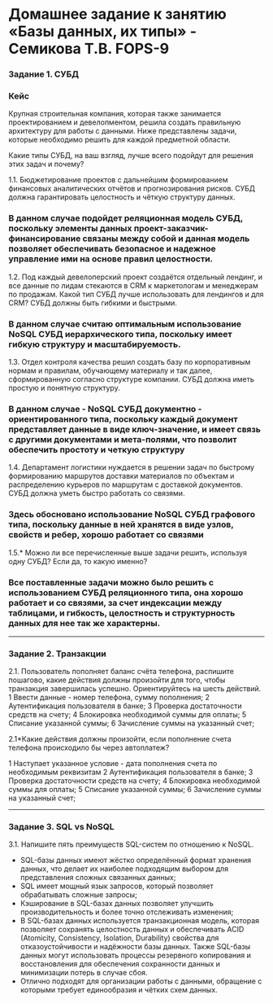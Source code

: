 # Домашнее задание к занятию «Базы данных, их типы» - Семикова Т.В. FOPS-9

### Задание 1. СУБД

### Кейс
Крупная строительная компания, которая также занимается проектированием и девелопментом, решила создать 
правильную архитектуру для работы с данными. Ниже представлены задачи, которые необходимо решить для
каждой предметной области. 

Какие типы СУБД, на ваш взгляд, лучше всего подойдут для решения этих задач и почему? 
 
1.1. Бюджетирование проектов с дальнейшим формированием финансовых аналитических отчётов и прогнозирования рисков.
СУБД должна гарантировать целостность и чёткую структуру данных.

### В данном случае подойдет реляционная модель СУБД, поскольку элементы данных проект-заказчик-финансирование связаны между собой и данная модель позволяет обеспечивать безопасное и надежное управление ими на основе правил целостности.

1.2. Под каждый девелоперский проект создаётся отдельный лендинг, и все данные по лидам стекаются в CRM к 
маркетологам и менеджерам по продажам. Какой тип СУБД лучше использовать для лендингов и для CRM? 
СУБД должны быть гибкими и быстрыми.

### В данном случае считаю оптимальным использование NoSQL СУБД иерархического типа, поскольку имеет гибкую структуру и масштабируемость.

1.3. Отдел контроля качества решил создать базу по корпоративным нормам и правилам, обучающему материалу 
и так далее, сформированную согласно структуре компании. СУБД должна иметь простую и понятную структуру.

### В данном случае - NoSQL СУБД документно - ориентированного типа, поскольку каждый документ представляет данные в виде ключ-значение, и имеет связь с другими документами и мета-полями, что позволит обеспечить простоту и четкую структуру

1.4. Департамент логистики нуждается в решении задач по быстрому формированию маршрутов доставки материалов 
по объектам и распределению курьеров по маршрутам с доставкой документов. СУБД должна уметь быстро работать
со связями.

### Здесь обосновано использование NoSQL СУБД графового типа, поскольку данные в ней хранятся в виде узлов, свойств и ребер, хорошо работает со связями

1.5.* Можно ли все перечисленные выше задачи решить, используя одну СУБД? Если да, то какую именно?
### Все поставленные задачи можно было решить с использованием СУБД реляционного типа, она хорошо работает и со связями, за счет индексации между таблицами, и гибкость, целостность и структурность данных для нее так же характерны.


---

### Задание 2. Транзакции

2.1. Пользователь пополняет баланс счёта телефона, распишите пошагово, какие действия должны произойти для того, чтобы 
транзакция завершилась успешно. Ориентируйтесь на шесть действий.
1 Ввести данные - номер телефона, сумму пополнения;
2 Аутентификация пользователя в банке;
3 Проверка достаточности средств на счету;
4 Блокировка необходимой суммы для оплаты;
5 Списание указанной суммы;
6 Зачисление суммы на указанный счет; 

2.1*Какие действия должны произойти, если пополнение счета телефона происходило бы через автоплатеж?

1 Наступает указанное условие - дата пополнения счета по необходимым реквизитам
2 Аутентификация пользователя в банке;
3 Проверка достаточности средств на счету;
4 Блокировка необходимой суммы для оплаты;
5 Списание указанной суммы;
6 Зачисление суммы на указанный счет; 

---

### Задание 3. SQL vs NoSQL

3.1. Напишите пять преимуществ SQL-систем по отношению к NoSQL. 

- SQL-базы данных имеют жёстко определённый формат хранения данных, что делает их наиболее подходящим выбором для представления сложных связанных данных;
- SQL имеет мощный язык запросов, который позволяет обрабатывать сложные запросы;
- Кэширование в SQL-базах данных позволяет улучшить производительность и более точно отслеживать изменения;
- В SQL-базах данных используется транзакционная модель, которая позволяет сохранять целостность данных и обеспечивать ACID (Atomicity, Consistency, Isolation, Durability) свойства для отказоустойчивости и надёжности базы данных. Также SQL-базы данных могут использовать процессы резервного копирования и восстановления для обеспечения сохранности данных и минимизации потерь в случае сбоя.
- Отлично подходят для организации работы с данными, обращение с которыми требует единообразия и чётких схем данных.

